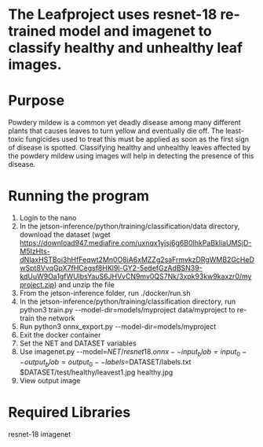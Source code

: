 # The Leafproject uses resnet-18 re-trained model and imagenet to classify healthy and unhealthy leaf images. 

# Purpose
Powdery mildew is a common yet deadly disease among many different plants that causes leaves to turn yellow and eventually die off. The least-toxic fungicides used to treat this must be applied as soon as the first sign of disease is spotted. Classifying healthy and unhealthy leaves affected by the powdery mildew using images will help in detecting the presence of this disease.

# Running the program
1. Login to the nano
2. In the jetson-inference/python/training/classification/data directory, download the dataset (wget https://download947.mediafire.com/uxnqx1yjsj6g6B0IhkPaBkliaUMSjD-M5IzHts-dNlaxHSTBoi3hHfFeqwt2Mn0O8iA6xMZZg2saFrmvkzDRgWMB2GcHeDwSpt8VvqGpX7fHCegsf8HKl9l-GY2-5edefGzAdBSN39-kdUuW9Oa1gfWUlbsYauS6JHVvCN9mv0QS7Nk/3xpk93kw9kaxzr0/myproject.zip) and unzip the file
3. From the jetson-inference folder, run ./docker/run.sh
4. In the jetson-inference/python/training/classification directory, run python3 train.py --model-dir=models/myproject data/myproject to re-train the network
5. Run python3 onnx_export.py --model-dir=models/myproject
6. Exit the docker container
7. Set the NET and DATASET variables
8. Use imagenet.py --model=$NET/resnet18.onnx --input_blob=input_0 --output_blob=output_0 --labels=$DATASET/labels.txt $DATASET/test/healthy/leavest1.jpg healthy.jpg
9. View output image

# Required Libraries
resnet-18
imagenet
